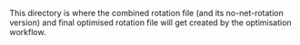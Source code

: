 This directory is where the combined rotation file (and its no-net-rotation version) and final optimised rotation file will get created by the optimisation workflow.
